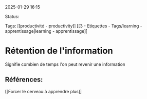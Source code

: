 
2025-01-29 16:15

Status:

Tags: [[productivité - productivity]] [[3 - Etiquettes - Tags/learning - apprentissage|learning - apprentissage]]


# Rétention de l'information

Signifie combien de temps l'on peut revenir une information


## Références:

[[Forcer le cerveau à apprendre plus]]